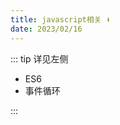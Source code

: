 ```yaml
---
title: javascript相关 ⬇️
date: 2023/02/16
---
```


::: tip 详见左侧

- ES6
- 事件循环
<!-- - js模块化
- Promise
- this指针-闭包-作用域
- 面向对象及原型和原型链
- BOM
- jsBridge -->

:::